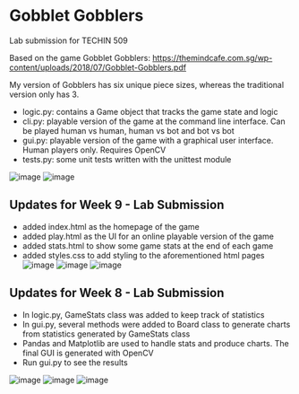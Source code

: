 # Gobblet Gobblers

Lab submission for TECHIN 509

Based on the game Gobblet Gobblers: https://themindcafe.com.sg/wp-content/uploads/2018/07/Gobblet-Gobblers.pdf

My version of Gobblers has six unique piece sizes, whereas the traditional version only has 3. 

* logic.py: contains a Game object that tracks the game state and logic
* cli.py: playable version of the game at the command line interface. Can be played human vs human, human vs bot and bot vs bot
* gui.py: playable version of the game with a graphical user interface. Human players only. Requires OpenCV
* tests.py: some unit tests written with the unittest module

![image](https://user-images.githubusercontent.com/89954856/201192702-ecb25f19-eb86-4cc8-a422-227e1c84f882.png)
![image](https://user-images.githubusercontent.com/89954856/201192715-bf97b770-e953-4255-a592-850f30be8ca9.png)

## Updates for Week 9 - Lab Submission 
* added index.html as the homepage of the game
* added play.html as the UI for an online playable version of the game
* added stats.html to show some game stats at the end of each game
* added styles.css to add styling to the aforementioned html pages
![image](https://user-images.githubusercontent.com/89954856/206042749-9f4dca6f-fb8b-4e12-a3a6-dbbc2e653409.png)
![image](https://user-images.githubusercontent.com/89954856/206042832-9694c475-a1a1-42f5-85c5-77d0a3e1abda.png)
![image](https://user-images.githubusercontent.com/89954856/206042916-1ae898b0-a64d-4859-ba7b-f3755e87b45a.png)


## Updates for Week 8 - Lab Submission 
* In logic.py, GameStats class was added to keep track of statistics
* In gui.py, several methods were added to Board class to generate charts from statistics generated by GameStats class
* Pandas and Matplotlib are used to handle stats and produce charts. The final GUI is generated with OpenCV
* Run gui.py to see the results

![image](https://user-images.githubusercontent.com/89954856/204674269-c66fdf71-ed73-4e59-a353-b3589366e4c8.png)
![image](https://user-images.githubusercontent.com/89954856/204674294-b47e57db-6e77-495f-b8db-2f9f40336bf0.png)
![image](https://user-images.githubusercontent.com/89954856/204676337-83b04674-3f97-47c8-9262-e84a5f9c4ab0.png)





